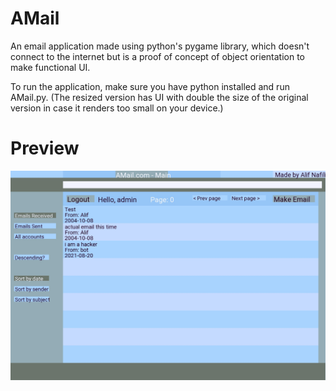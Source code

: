 # AMail
An email application made using python's pygame library, which doesn't connect to the internet but is a proof of concept of object orientation to make functional UI.

To run the application, make sure you have python installed and run AMail.py. (The resized version has UI with double the size of the original version in case it renders too small on your device.)

# Preview
![alt text](https://github.com/aleifericsson/AMail/blob/main/amail_preview.jpg)
